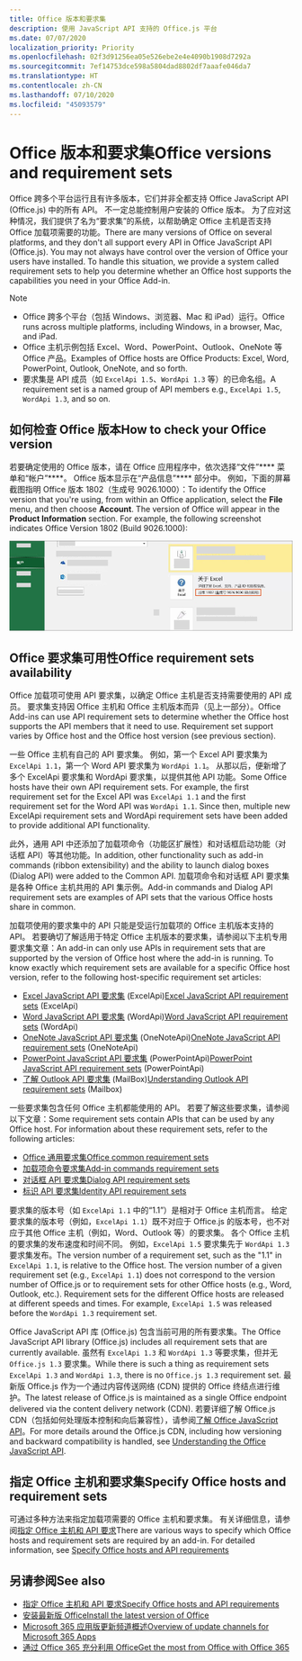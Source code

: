```yaml
---
title: Office 版本和要求集
description: 使用 JavaScript API 支持的 Office.js 平台
ms.date: 07/07/2020
localization_priority: Priority
ms.openlocfilehash: 02f3d91256ea05e526ebe2e4e4090b1908d7292a
ms.sourcegitcommit: 7ef14753dce598a5804dad8802df7aaafe046da7
ms.translationtype: HT
ms.contentlocale: zh-CN
ms.lasthandoff: 07/10/2020
ms.locfileid: "45093579"
---
```

# <a name="office-versions-and-requirement-sets"></a><span data-ttu-id="daf26-103">Office 版本和要求集</span><span class="sxs-lookup"><span data-stu-id="daf26-103">Office versions and requirement sets</span></span>

<span data-ttu-id="daf26-p101">Office 跨多个平台运行且有许多版本，它们并非全都支持 Office JavaScript API (Office.js) 中的所有 API。 不一定总能控制用户安装的 Office 版本。  为了应对这种情况，我们提供了名为“要求集”的系统，以帮助确定 Office 主机是否支持 Office 加载项需要的功能。</span><span class="sxs-lookup"><span data-stu-id="daf26-p101">There are many versions of Office on several platforms, and they don't all support every API in Office JavaScript API (Office.js). You may not always have control over the version of Office your users have installed.  To handle this situation, we provide a system called requirement sets to help you determine whether an Office host supports the capabilities you need in your Office Add-in.</span></span> 

> [!NOTE]
> - <span data-ttu-id="daf26-107">Office 跨多个平台（包括 Windows、浏览器、Mac 和 iPad）运行。</span><span class="sxs-lookup"><span data-stu-id="daf26-107">Office runs across multiple platforms, including Windows, in a browser, Mac, and iPad.</span></span>
> - <span data-ttu-id="daf26-108">Office 主机示例包括 Excel、Word、PowerPoint、Outlook、OneNote 等 Office 产品。</span><span class="sxs-lookup"><span data-stu-id="daf26-108">Examples of Office hosts are Office Products: Excel, Word, PowerPoint, Outlook, OneNote, and so forth.</span></span>  
> - <span data-ttu-id="daf26-109">要求集是 API 成员（如 `ExcelApi 1.5`、`WordApi 1.3` 等）的已命名组。</span><span class="sxs-lookup"><span data-stu-id="daf26-109">A requirement set is a named group of API members e.g., `ExcelApi 1.5`, `WordApi 1.3`, and so on.</span></span>  

## <a name="how-to-check-your-office-version"></a><span data-ttu-id="daf26-110">如何检查 Office 版本</span><span class="sxs-lookup"><span data-stu-id="daf26-110">How to check your Office version</span></span>

<span data-ttu-id="daf26-p102">若要确定使用的 Office 版本，请在 Office 应用程序中，依次选择“文件”\*\*\*\* 菜单和“帐户”\*\*\*\*。 Office 版本显示在“产品信息”\*\*\*\* 部分中。 例如，下面的屏幕截图指明 Office 版本 1802（生成号 9026.1000）：</span><span class="sxs-lookup"><span data-stu-id="daf26-p102">To identify the Office version that you're using, from within an Office application, select the **File** menu, and then choose **Account**. The version of Office will appear in the **Product Information** section. For example, the following screenshot indicates Office Version 1802 (Build 9026.1000):</span></span>

![检查 Office 版本](../images/office-version.png)

## <a name="office-requirement-sets-availability"></a><span data-ttu-id="daf26-115">Office 要求集可用性</span><span class="sxs-lookup"><span data-stu-id="daf26-115">Office requirement sets availability</span></span>

<span data-ttu-id="daf26-p103">Office 加载项可使用 API 要求集，以确定 Office 主机是否支持需要使用的 API 成员。 要求集支持因 Office 主机和 Office 主机版本而异（见上一部分）。</span><span class="sxs-lookup"><span data-stu-id="daf26-p103">Office Add-ins can use API requirement sets to determine whether the Office host supports the API members that it need to use. Requirement set support varies by Office host and the Office host version (see previous section).</span></span>

<span data-ttu-id="daf26-p104">一些 Office 主机有自己的 API 要求集。 例如，第一个 Excel API 要求集为 `ExcelApi 1.1`，第一个 Word API 要求集为 `WordApi 1.1`。 从那以后，便新增了多个 ExcelApi 要求集和 WordApi 要求集，以提供其他 API 功能。</span><span class="sxs-lookup"><span data-stu-id="daf26-p104">Some Office hosts have their own API requirement sets. For example, the first requirement set for the Excel API was `ExcelApi 1.1` and the first requirement set for the Word API was `WordApi 1.1`. Since then, multiple new ExcelApi requirement sets and WordApi requirement sets have been added to provide additional API functionality.</span></span>

<span data-ttu-id="daf26-121">此外，通用 API 中还添加了加载项命令（功能区扩展性）和对话框启动功能（对话框 API）等其他功能。</span><span class="sxs-lookup"><span data-stu-id="daf26-121">In addition, other functionality such as add-in commands (ribbon extensibility) and the ability to launch dialog boxes (Dialog API) were added to the Common API.</span></span> <span data-ttu-id="daf26-122">加载项命令和对话框 API 要求集是各种 Office 主机共用的 API 集示例。</span><span class="sxs-lookup"><span data-stu-id="daf26-122">Add-in commands and Dialog API requirement sets are examples of API sets that the various Office hosts share in common.</span></span>

<span data-ttu-id="daf26-p106">加载项使用的要求集中的 API 只能是受运行加载项的 Office 主机版本支持的 API。 若要确切了解适用于特定 Office 主机版本的要求集，请参阅以下主机专用要求集文章：</span><span class="sxs-lookup"><span data-stu-id="daf26-p106">An add-in can only use APIs in requirement sets that are supported by the version of Office host where the add-in is running. To know exactly which requirement sets are available for a specific Office host version, refer to the following host-specific requirement set articles:</span></span>

- <span data-ttu-id="daf26-125">[Excel JavaScript API 要求集](../reference/requirement-sets/excel-api-requirement-sets.md) (ExcelApi)</span><span class="sxs-lookup"><span data-stu-id="daf26-125">[Excel JavaScript API requirement sets](../reference/requirement-sets/excel-api-requirement-sets.md) (ExcelApi)</span></span>
- <span data-ttu-id="daf26-126">[Word JavaScript API 要求集](../reference/requirement-sets/word-api-requirement-sets.md) (WordApi)</span><span class="sxs-lookup"><span data-stu-id="daf26-126">[Word JavaScript API requirement sets](../reference/requirement-sets/word-api-requirement-sets.md) (WordApi)</span></span>
- <span data-ttu-id="daf26-127">[OneNote JavaScript API 要求集](../reference/requirement-sets/onenote-api-requirement-sets.md) (OneNoteApi)</span><span class="sxs-lookup"><span data-stu-id="daf26-127">[OneNote JavaScript API requirement sets](../reference/requirement-sets/onenote-api-requirement-sets.md) (OneNoteApi)</span></span>
- <span data-ttu-id="daf26-128">[PowerPoint JavaScript API 要求集](../reference/requirement-sets/powerpoint-api-requirement-sets.md) (PowerPointApi)</span><span class="sxs-lookup"><span data-stu-id="daf26-128">[PowerPoint JavaScript API requirement sets](../reference/requirement-sets/powerpoint-api-requirement-sets.md) (PowerPointApi)</span></span>
- <span data-ttu-id="daf26-129">[了解 Outlook API 要求集](../reference/requirement-sets/outlook-api-requirement-sets.md) (MailBox)</span><span class="sxs-lookup"><span data-stu-id="daf26-129">[Understanding Outlook API requirement sets](../reference/requirement-sets/outlook-api-requirement-sets.md) (Mailbox)</span></span>

<span data-ttu-id="daf26-p107">一些要求集包含任何 Office 主机都能使用的 API。 若要了解这些要求集，请参阅以下文章：</span><span class="sxs-lookup"><span data-stu-id="daf26-p107">Some requirement sets contain APIs that can be used by any Office host. For information about these requirement sets, refer to the following articles:</span></span>

- [<span data-ttu-id="daf26-132">Office 通用要求集</span><span class="sxs-lookup"><span data-stu-id="daf26-132">Office common requirement sets</span></span>](../reference/requirement-sets/office-add-in-requirement-sets.md)
- [<span data-ttu-id="daf26-133">加载项命令要求集</span><span class="sxs-lookup"><span data-stu-id="daf26-133">Add-in commands requirement sets</span></span>](../reference/requirement-sets/add-in-commands-requirement-sets.md)
- [<span data-ttu-id="daf26-134">对话框 API 要求集</span><span class="sxs-lookup"><span data-stu-id="daf26-134">Dialog API requirement sets</span></span>](../reference/requirement-sets/dialog-api-requirement-sets.md)
- [<span data-ttu-id="daf26-135">标识 API 要求集</span><span class="sxs-lookup"><span data-stu-id="daf26-135">Identity API requirement sets</span></span>](../reference/requirement-sets/identity-api-requirement-sets.md)

<span data-ttu-id="daf26-p108">要求集的版本号（如 `ExcelApi 1.1` 中的“1.1”）是相对于 Office 主机而言。 给定要求集的版本号（例如，`ExcelApi 1.1`）既不对应于 Office.js 的版本号，也不对应于其他 Office 主机（例如，Word、Outlook 等）的要求集。  各个 Office 主机的要求集的发布速度和时间不同。 例如，`ExcelApi 1.5` 要求集先于 `WordApi 1.3` 要求集发布。</span><span class="sxs-lookup"><span data-stu-id="daf26-p108">The version number of a requirement set, such as the "1.1" in `ExcelApi 1.1`, is relative to the Office host. The version number of a given requirement set (e.g., `ExcelApi 1.1`) does not correspond to the version number of Office.js or to requirement sets for other Office hosts (e.g., Word, Outlook, etc.).  Requirement sets for the different Office hosts are released at different speeds and times. For example, `ExcelApi 1.5` was released before the `WordApi 1.3` requirement set.</span></span>

<span data-ttu-id="daf26-140">Office JavaScript API 库 (Office.js) 包含当前可用的所有要求集。</span><span class="sxs-lookup"><span data-stu-id="daf26-140">The Office JavaScript API library (Office.js) includes all requirement sets that are currently available.</span></span> <span data-ttu-id="daf26-141">虽然有 `ExcelApi 1.3` 和 `WordApi 1.3` 等要求集，但并无 `Office.js 1.3` 要求集。</span><span class="sxs-lookup"><span data-stu-id="daf26-141">While there is such a thing as requirement sets `ExcelApi 1.3` and `WordApi 1.3`, there is no `Office.js 1.3` requirement set.</span></span> <span data-ttu-id="daf26-142">最新版 Office.js 作为一个通过内容传送网络 (CDN) 提供的 Office 终结点进行维护。</span><span class="sxs-lookup"><span data-stu-id="daf26-142">The latest release of Office.js is maintained as a single Office endpoint delivered via the content delivery network (CDN).</span></span> <span data-ttu-id="daf26-143">若要详细了解 Office.js CDN（包括如何处理版本控制和向后兼容性），请参阅[了解 Office JavaScript API](../develop/understanding-the-javascript-api-for-office.md)。</span><span class="sxs-lookup"><span data-stu-id="daf26-143">For more details around the Office.js CDN, including how versioning and backward compatibility is handled, see [Understanding the Office JavaScript API](../develop/understanding-the-javascript-api-for-office.md).</span></span>

## <a name="specify-office-hosts-and-requirement-sets"></a><span data-ttu-id="daf26-144">指定 Office 主机和要求集</span><span class="sxs-lookup"><span data-stu-id="daf26-144">Specify Office hosts and requirement sets</span></span>

<span data-ttu-id="daf26-p110">可通过多种方法来指定加载项需要的 Office 主机和要求集。  有关详细信息，请参阅[指定 Office 主机和 API 要求](../develop/specify-office-hosts-and-api-requirements.md)</span><span class="sxs-lookup"><span data-stu-id="daf26-p110">There are various ways to specify which Office hosts and requirement sets are required by an add-in.  For detailed information, see [Specify Office hosts and API requirements](../develop/specify-office-hosts-and-api-requirements.md)</span></span>

## <a name="see-also"></a><span data-ttu-id="daf26-147">另请参阅</span><span class="sxs-lookup"><span data-stu-id="daf26-147">See also</span></span>

- [<span data-ttu-id="daf26-148">指定 Office 主机和 API 要求</span><span class="sxs-lookup"><span data-stu-id="daf26-148">Specify Office hosts and API requirements</span></span>](../develop/specify-office-hosts-and-api-requirements.md)
- [<span data-ttu-id="daf26-149">安装最新版 Office</span><span class="sxs-lookup"><span data-stu-id="daf26-149">Install the latest version of Office</span></span>](../develop/install-latest-office-version.md)
- [<span data-ttu-id="daf26-150">Microsoft 365 应用版更新频道概述</span><span class="sxs-lookup"><span data-stu-id="daf26-150">Overview of update channels for Microsoft 365 Apps</span></span>](/deployoffice/overview-of-update-channels-for-office-365-proplus)
- [<span data-ttu-id="daf26-151">通过 Office 365 充分利用 Office</span><span class="sxs-lookup"><span data-stu-id="daf26-151">Get the most from Office with Office 365</span></span>](https://products.office.com/compare-all-microsoft-office-products?tab=2)
